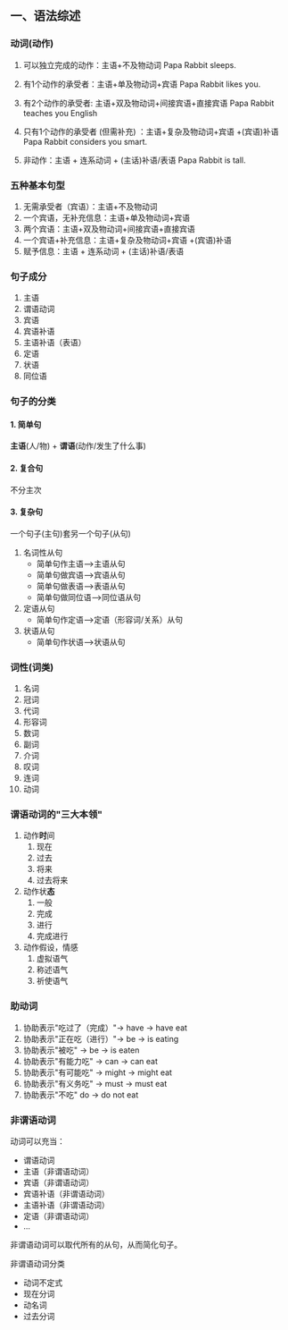 ## 一、语法综述

### 动词(动作)

1. 可以独立完成的动作：主语+不及物动词 Papa Rabbit sleeps.
2. 有1个动作的承受者：主语+单及物动词+宾语 Papa Rabbit likes you.
3. 有2个动作的承受者: 主语+双及物动词+间接宾语+直接宾语  Papa Rabbit teaches you English
4. 只有1个动作的承受者 (但需补充) ：主语+复杂及物动词+宾语 +(宾语)补语 Papa Rabbit considers you smart.

5. 非动作：主语 + 连系动词 + (主话)补语/表语 Papa Rabbit is tall.

### 五种基本句型

1. 无需承受者（宾语）：主语+不及物动词 
2. 一个宾语，无补充信息：主语+单及物动词+宾语
3. 两个宾语：主语+双及物动词+间接宾语+直接宾语
4. 一个宾语+补充信息：主语+复杂及物动词+宾语 +(宾语)补语 
5. 赋予信息：主语 + 连系动词 + (主话)补语/表语

### 句子成分

1. 主语
2. 谓语动词
3. 宾语
4. 宾语补语
5. 主语补语（表语）
6. 定语
7. 状语
8. 同位语

### 句子的分类

#### 1. 简单句 

**主语**(人/物) + **谓语**(动作/发生了什么事)

#### 2. 复合句

不分主次

#### 3. 复杂句

一个句子(主句)套另一个句子(从句)

1. 名词性从句
    - 简单句作主语-->主语从句
    - 简单句做宾语-->宾语从句
    - 简单句做表语-->表语从句
    - 简单句做同位语-->同位语从句
2. 定语从句
    - 简单句作定语-->定语（形容词/关系）从句
3. 状语从句
    - 简单句作状语-->状语从句

### 词性(词类)

1. 名词
2. 冠词
3. 代词
4. 形容词
5. 数词
6. 副词
7. 介词
8. 叹词
9. 连词
10. 动词

### 谓语动词的"三大本领"

1. 动作**时**间
    1. 现在
    2. 过去
    3. 将来
    4. 过去将来
2. 动作状**态**
    1. 一般
    2. 完成
    3. 进行
    4. 完成进行
3. 动作假设，情感
    1. 虚拟语气
    2. 称述语气
    3. 祈使语气

### 助动词

1. 协助表示"吃过了（完成）"->  have -> have eat
2. 协助表示"正在吃（进行）"-> be -> is eating
3. 协助表示"被吃" -> be -> is eaten
4. 协助表示"有能力吃" -> can -> can eat
5. 协助表示"有可能吃" -> might -> might eat
6. 协助表示"有义务吃" -> must -> must eat
7. 协助表示"不吃" do -> do not eat

### 非谓语动词

动词可以充当：

- 谓语动词
- 主语（非谓语动词）
- 宾语（非谓语动词）
- 宾语补语（非谓语动词）
- 主语补语（非谓语动词）
- 定语（非谓语动词）
- ...

非谓语动词可以取代所有的从句，从而简化句子。

非谓语动词分类

- 动词不定式
- 现在分词
- 动名词
- 过去分词

